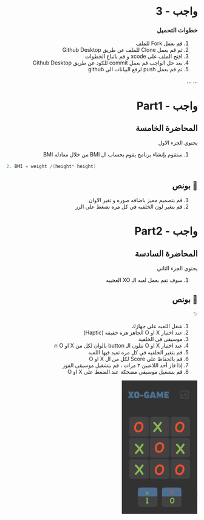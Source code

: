<div dir="rtl">

# واجب  - 3

### خطوات التحميل 

1. قم  بعمل Fork للملف 
2. ثم قم بعمل Clone للملف عن طريق Github Desktop
3. افتح الملف على xcode و قم باتباع الخطوات
4. بعد حل الواجب قم بعمل  commit للكود عن طريق Github Desktop
5. ثم قم بعمل push لرفع البيانات الى github

...
...
# واجب  - Part1 
## المحاضرة الخامسة
 يحتوي الجزء الاول 
1. ستقوم بإنشاء برنامج  يقوم بحساب ال BMI  من خلال معادله BMI



<div dir="ltr">

```Swift
2. BMI = weight /(height* height)
```
 </div>



<div dir="rtl">
 
 
## 🌟 بونص
1. قم بتصميم مميز باضافه صوره و تغير الاوان
2.  قم بتغير لون الخلفيه في كل مره نضغط على الزر
  

# واجب  - Part2
##  المحاضرة السادسة
يحتوي الجزء الثاني 
1. سوف تقم بعمل لعبه الـ XO العجيبه

## 🌟 بونص
✨
1. شغل اللعبه على جهازك
2. عند اختيار X او O الجاهز هزه خفيفه (Haptic)
3. موسيقى في الخلفية
4. عند اختيار  X او O  تتلون الـ button بالوان لكل من X او O
🔥
5. قم بتغير الخلفيه في كل مره تعيد فيها اللعبه
6. قم بالحفاظ على Score لكل من ال X او O 
7. إذا فاز أحد اللاعبين ٣ مرات ، قم بتشغيل موسيقى الفوز
8. قم بتشغيل موسيقى مضحكة عند الضغط على X او O
<img src="/XO.png" width="200px">

</div>
